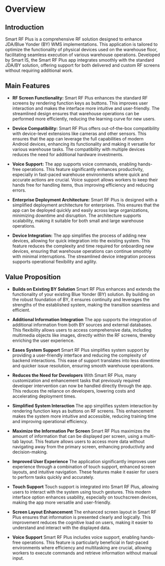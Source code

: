 # Overview

## Introduction

Smart RF Plus is a comprehensive RF solution designed to enhance JDA/Blue Yonder (BY) WMS implementations. This application is tailored to optimize the functionality of physical devices used on the warehouse floor, facilitating seamless execution of various warehouse operations. Developed by Smart IS, the Smart RF Plus app integrates smoothly with the standard JDA/BY solution, offering support for both delivered and custom RF screens without requiring additional work.

## Main Features

- **RF Screen Functionality:**
Smart RF Plus enhances the standard RF screens by rendering function keys as buttons. This improves user interaction and makes the interface more intuitive and user-friendly. The streamlined design ensures that warehouse operations can be performed more efficiently, reducing the learning curve for new users.

- **Device Compatibility:**
Smart RF Plus offers out-of-the-box compatibility with device-level extensions like cameras and other sensors. This ensures that the app can leverage the full capabilities of modern Android devices, enhancing its functionality and making it versatile for various warehouse tasks. The compatibility with multiple devices reduces the need for additional hardware investments.

- **Voice Support:**
The app supports voice commands, enabling hands-free operations. This feature significantly enhances productivity, especially in fast-paced warehouse environments where quick and accurate actions are crucial. Voice support allows workers to keep their hands free for handling items, thus improving efficiency and reducing errors.

- **Enterprise Deployment Architecture:**
Smart RF Plus is designed with a simplified deployment architecture for enterprises. This ensures that the app can be deployed quickly and easily across large organizations, minimizing downtime and disruption. The architecture supports scalability, making it suitable for both small and large warehouse operations.

- **Device Integration:**
The app simplifies the process of adding new devices, allowing for quick integration into the existing system. This feature reduces the complexity and time required for onboarding new devices, ensuring that warehouse operations can continue smoothly with minimal interruptions. The streamlined device integration process supports operational flexibility and agility.

##  Value Proposition

- **Builds on Existing BY Solution**
 Smart RF Plus enhances and extends the functionality of your existing Blue Yonder (BY) solution. By building on the robust foundation of BY, it ensures continuity and leverages the strengths of the established system, making the transition seamless and efficient.

- **Additional Information Integration**
  The app supports the integration of additional information from both BY sources and external databases. This flexibility allows users to access comprehensive data, including multimedia objects like images, directly within the RF screens, thereby enriching the user experience.

- **Eases System Support**
 Smart RF Plus simplifies system support by providing a user-friendly interface and reducing the complexity of backend interactions. This ease of support translates into less downtime and quicker issue resolution, ensuring smooth warehouse operations.

- **Reduces the Need for Developers**
  With Smart RF Plus, many customization and enhancement tasks that previously required developer intervention can now be handled directly through the app. This reduces the reliance on developers, lowering costs and accelerating deployment times.

- **Simplified System Interaction**
  The app simplifies system interaction by rendering function keys as buttons on RF screens. This enhancement makes the system more intuitive and accessible, reducing training time and improving operational efficiency.

- **Maximize the Information Per Screen**
  Smart RF Plus maximizes the amount of information that can be displayed per screen, using a multi-tab layout. This feature allows users to access more data without navigating away from the primary screen, enhancing productivity and decision-making.

- **Improved User Experience**
  The application significantly improves user experience through a combination of touch support, enhanced screen layouts, and intuitive navigation. These features make it easier for users to perform tasks quickly and accurately.

- **Touch Support**
  Touch support is integrated into Smart RF Plus, allowing users to interact with the system using touch gestures. This modern interface option enhances usability, especially on touchscreen devices, making the app more versatile and user-friendly.

- **Screen Layout Enhancement**
  The enhanced screen layout in Smart RF Plus ensures that information is presented clearly and logically. This improvement reduces the cognitive load on users, making it easier to understand and interact with the displayed data.

- **Voice Support**
   Smart RF Plus includes voice support, enabling hands-free operations. This feature is particularly beneficial in fast-paced environments where efficiency and multitasking are crucial, allowing workers to execute commands and retrieve information without manual input.
